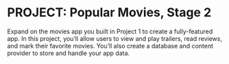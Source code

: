 # PROJECT: Popular Movies, Stage 2
Expand on the movies app you built in Project 1 to create a fully-featured app. In this project, you’ll allow users to view and play trailers, read reviews, and mark their favorite movies. You’ll also create a database and content provider to store and handle your app data.
